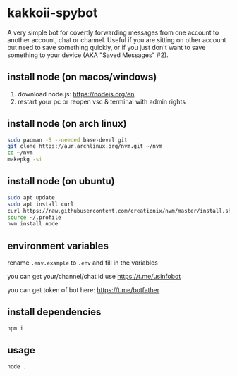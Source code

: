 # kakkoii-spybot

A very simple bot for covertly forwarding messages from one account to another account, chat
or channel. Useful if you are sitting on other account but need to save something quickly,
or if you just don't want to save something to your device (AKA "Saved Messages" #2).

## install node (on macos/windows)

1. download node.js: https://nodejs.org/en
2. restart your pc or reopen vsc & terminal with admin rights

## install node (on arch linux)

```bash
sudo pacman -S --needed base-devel git
git clone https://aur.archlinux.org/nvm.git ~/nvm
cd ~/nvm
makepkg -si
```

## install node (on ubuntu)

```bash
sudo apt update
sudo apt install curl
curl https://raw.githubusercontent.com/creationix/nvm/master/install.sh | bash
source ~/.profile
nvm install node
```

## environment variables

rename `.env.example` to `.env` and fill in the variables

you can get your/channel/chat id use https://t.me/usinfobot

you can get token of bot here: https://t.me/botfather

## install dependencies

```bash
npm i
```

## usage

```bash
node .
```